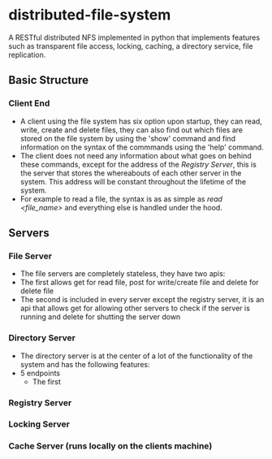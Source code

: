 # distributed-file-system
A RESTful distributed NFS implemented in python that implements features such as transparent file access, locking, caching, a directory service, file replication.

## Basic Structure
### Client End
- A client using the file system has six option upon startup, they can read, write, create and delete files, they can also find out which files are stored on the file system by using the 'show' command and find information on the syntax of the commmands using the 'help' command.
- The client does not need any information about what goes on behind these commands, except for the address of the *Registry Server*, this is the server that stores the whereabouts of each other server in the system. This address will be constant throughout the lifetime of the system.
- For example to read a file, the syntax is as as simple as *read <file_name>* and everything else is handled under the hood.

## Servers
### File Server
- The file servers are completely stateless, they have two apis:
- The first allows get for read file, post for write/create file and delete for delete file
- The second is included in every server except the registry server, it is an api that allows get for allowing other servers to check if the server is running and delete for shutting the server down
### Directory Server
- The directory server is at the center of a lot of the functionality of the system and has the following features:
- 5 endpoints
  - The first 
### Registry Server
### Locking Server
### Cache Server (runs locally on the clients machine)



